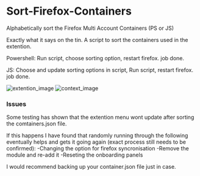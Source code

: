 # Sort-Firefox-Containers
Alphabetically sort the Firefox Multi Account Containers (PS or JS)

Exactly what it says on the tin. A script to sort the containers used in the extention. 

Powershell:
Run script, choose sorting option, restart firefox. job done. 

JS:
Choose and update sorting options in script, Run script, restart firefox. job done. 

![extention_image](https://i.postimg.cc/NG1ttgzM/Screenshot-2023-01-06-114602.png) ![context_image](https://i.postimg.cc/ZqFPZvpH/Screenshot-2023-01-06-114952.png)




### Issues
Some testing has shown that the extention menu wont update after sorting the comtainers.json file. 

If this happens I have found that randomly running through the following eventually helps and gets it going again (exact process still needs to be confirmed):
-Changing the option for firefox syncronisation
-Remove the module and re-add it
-Reseting the onboarding panels

I would recommend backing up your container.json file just in case. 
